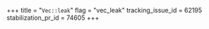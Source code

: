 +++
title = "`Vec::leak`"
flag = "vec_leak"
tracking_issue_id = 62195
stabilization_pr_id = 74605
+++
